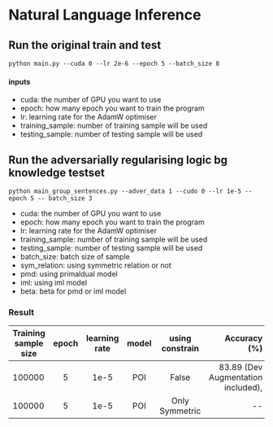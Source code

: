 # Natural Language Inference
## Run the original train and test

```
python main.py --cuda 0 --lr 2e-6 --epoch 5 --batch_size 8
```

#### inputs

- cuda: the number of GPU you want to use
- epoch: how many epoch you want to train the program
- lr: learning rate for the AdamW optimiser
- training_sample: number of training sample will be used
- testing_sample: number of testing sample will be used

## Run the adversarially regularising logic bg knowledge testset

```
python main_group_sentences.py --adver_data 1 --cudo 0 --lr 1e-5 --epoch 5 -- batch_size 3
```
- cuda: the number of GPU you want to use
- epoch: how many epoch you want to train the program
- lr: learning rate for the AdamW optimiser
- training_sample: number of training sample will be used
- testing_sample: number of testing sample will be used
- batch_size: batch size of sample
- sym_relation: using symmetric relation or not
- pmd: using primaldual model
- iml: using iml model
- beta: beta for pmd or iml model

### Result
Training sample size | epoch | learning rate | model | using constrain | Accuracy (%)
--- | :---: | :---: | :---: | :---: | ---:
100000 | 5 | 1e-5 | POI | False | 83.89 (Dev Augmentation included),  
100000 | 5 | 1e-5 | POI | Only Symmetric | --